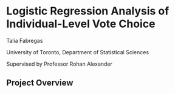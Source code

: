# Logistic Regression Analysis of Individual-Level Vote Choice

Talia Fabregas 

University of Toronto, Department of Statistical Sciences 

Supervised by Professor Rohan Alexander 

## Project Overview


